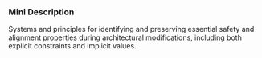 ### Mini Description

Systems and principles for identifying and preserving essential safety and alignment properties during architectural modifications, including both explicit constraints and implicit values.
